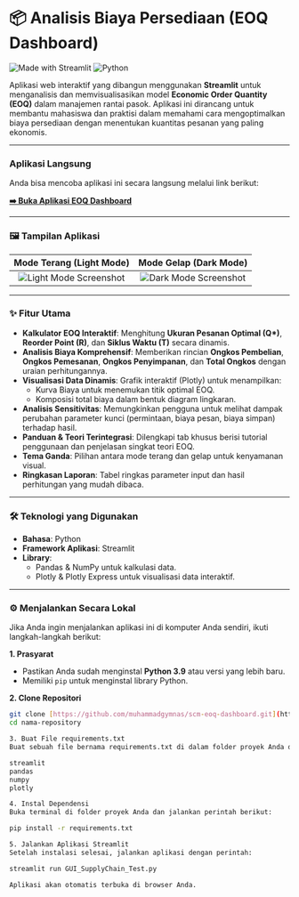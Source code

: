 # 📦 Analisis Biaya Persediaan (EOQ Dashboard)

![Made with Streamlit](https://img.shields.io/badge/Made%20with-Streamlit-FF4B4B?style=for-the-badge&logo=streamlit)
![Python](https://img.shields.io/badge/Python-3.9%2B-3776AB?style=for-the-badge&logo=python)

Aplikasi web interaktif yang dibangun menggunakan **Streamlit** untuk menganalisis dan memvisualisasikan model **Economic Order Quantity (EOQ)** dalam manajemen rantai pasok. Aplikasi ini dirancang untuk membantu mahasiswa dan praktisi dalam memahami cara mengoptimalkan biaya persediaan dengan menentukan kuantitas pesanan yang paling ekonomis.

---

### Aplikasi Langsung

Anda bisa mencoba aplikasi ini secara langsung melalui link berikut:

**[➡️ Buka Aplikasi EOQ Dashboard]([https://scm-eoq-dashboard.streamlit.app/])**

---

### 🖼️ Tampilan Aplikasi

| Mode Terang (Light Mode) | Mode Gelap (Dark Mode) |
| :---: | :---: |
| ![Light Mode Screenshot]([https://ibb.co/ynLjMhtK]) | ![Dark Mode Screenshot]([https://ibb.co/fd0vLVC5]) |

---

### ✨ Fitur Utama

-   **Kalkulator EOQ Interaktif**: Menghitung **Ukuran Pesanan Optimal (Q\*)**, **Reorder Point (R)**, dan **Siklus Waktu (T)** secara dinamis.
-   **Analisis Biaya Komprehensif**: Memberikan rincian **Ongkos Pembelian**, **Ongkos Pemesanan**, **Ongkos Penyimpanan**, dan **Total Ongkos** dengan uraian perhitungannya.
-   **Visualisasi Data Dinamis**: Grafik interaktif (Plotly) untuk menampilkan:
    -   Kurva Biaya untuk menemukan titik optimal EOQ.
    -   Komposisi total biaya dalam bentuk diagram lingkaran.
-   **Analisis Sensitivitas**: Memungkinkan pengguna untuk melihat dampak perubahan parameter kunci (permintaan, biaya pesan, biaya simpan) terhadap hasil.
-   **Panduan & Teori Terintegrasi**: Dilengkapi tab khusus berisi tutorial penggunaan dan penjelasan singkat teori EOQ.
-   **Tema Ganda**: Pilihan antara mode terang dan gelap untuk kenyamanan visual.
-   **Ringkasan Laporan**: Tabel ringkas parameter input dan hasil perhitungan yang mudah dibaca.

---

### 🛠️ Teknologi yang Digunakan

-   **Bahasa**: Python
-   **Framework Aplikasi**: Streamlit
-   **Library**:
    -   Pandas & NumPy untuk kalkulasi data.
    -   Plotly & Plotly Express untuk visualisasi data interaktif.

---

### ⚙️ Menjalankan Secara Lokal

Jika Anda ingin menjalankan aplikasi ini di komputer Anda sendiri, ikuti langkah-langkah berikut:

**1. Prasyarat**
-   Pastikan Anda sudah menginstal **Python 3.9** atau versi yang lebih baru.
-   Memiliki `pip` untuk menginstal library Python.

**2. Clone Repositori**
```bash
git clone [https://github.com/muhammadgymnas/scm-eoq-dashboard.git](https://github.com/muhammadgymnas/scm-eoq-dashboard.git)
cd nama-repository

3. Buat File requirements.txt
Buat sebuah file bernama requirements.txt di dalam folder proyek Anda dan isi dengan library berikut:

streamlit
pandas
numpy
plotly

4. Instal Dependensi
Buka terminal di folder proyek Anda dan jalankan perintah berikut:

pip install -r requirements.txt

5. Jalankan Aplikasi Streamlit
Setelah instalasi selesai, jalankan aplikasi dengan perintah:

streamlit run GUI_SupplyChain_Test.py

Aplikasi akan otomatis terbuka di browser Anda.
